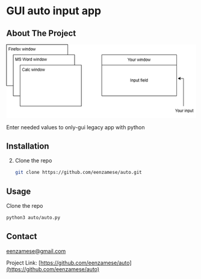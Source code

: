 <br />
<div align="center"><h1 align="left">GUI auto input app</h1></div>


<!-- ABOUT THE PROJECT -->
## About The Project
[![Product Name Screen Shot][product-screenshot]](https://example.com)

Enter needed values to only-gui legacy app with python

## Installation

2. Clone the repo
   ```sh
   git clone https://github.com/eenzamese/auto.git
   ```

## Usage

Clone the repo
   ```sh
   python3 auto/auto.py
   ```
<!-- LICENSE -->

## Contact

eenzamese@gmail.com

Project Link: [https://github.com/eenzamese/auto](https://github.com/eenzamese/auto)


[product-screenshot]: scheme/simple_scheme.drawio.png

